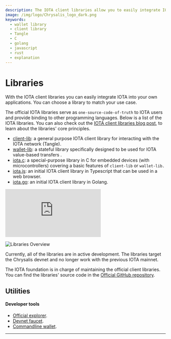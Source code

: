 ```yaml
---
description: The IOTA client libraries allow you to easily integrate IOTA into your own applications.
image: /img/logo/Chrysalis_logo_dark.png
keywords:
  - wallet library
  - client library
  - Tangle
  - C
  - golang
  - javascript
  - rust
  - explanation
---
```


# Libraries

With the IOTA client libraries you can easily integrate IOTA into your own applications. You can choose a library to match your use case.

The official IOTA libraries serve as `one-source-code-of-truth` to IOTA users and provide binding to other programming languages. Below is a list of the IOTA libraries. You can also check out the [IOTA client libraries blog post](https://blog.iota.org/the-new-iota-client-libraries-harder-better-faster-stronger/), to learn about the libraries' core principles.

- [client-lib](https://wiki.iota.org/iota.rs/welcome): a general purpose IOTA client library for interacting with the IOTA network (Tangle).
- [wallet-lib](https://wiki.iota.org/wallet.rs/welcome): a stateful library specifically designed to be used for IOTA value-based transfers .
- [iota.c](https://github.com/iotaledger/iota.c): a special-purpose library in C for embedded devices (with microcontrollers) covering a basic features of `client-lib` or `wallet-lib.`
- [iota.js](https://github.com/iotaledger/iota.js/tree/chrysalis): an initial IOTA client library in Typescript that can be used in a web browser.
- [iota.go](https://github.com/iotaledger/iota.go/tree/chrysalis/phase2): an initial IOTA client library in Golang.

<div class="iframe-wrapper">
<iframe src="https://www.youtube.com/embed/N2VW3zJQmso" frameborder="0" allow="accelerometer; autoplay; clipboard-write; encrypted-media; gyroscope; picture-in-picture" allowfullscreen></iframe>
</div>

![Libraries Overview](/img/guides/overview-libraries.svg)

Currently, all of the libraries are in active development. The libraries target the Chrysalis devnet and no longer work with the previous IOTA mainnet.

The IOTA foundation is in charge of maintaining the official client libraries. You can find the libraries' source code in the [Official GitHub repository](https://github.com/iotaledger).

## Utilities

#### **Developer tools**

- [Official explorer](https://explorer.iota.org/mainnet).
- [Devnet faucet](https://faucet.devnet.chrysalis2.com/).
- [Commandline wallet](https://github.com/iotaledger/cli-wallet).

---
